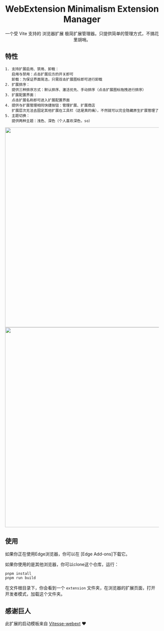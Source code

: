 <h1 align='center'>WebExtension Minimalism Extension Manager</h1>

<p align='center'>一个受 Vite 支持的 浏览器扩展 极简扩展管理器。只提供简单的管理方式，不搞花里胡哨。</p>

## 特性
    1. 支持扩展启用、禁用、卸载：
       启用与禁用：点击扩展后方的开关即可
       卸载：为保证界面简洁，只需双击扩展图标即可进行卸载
    2. 扩展排序：
       提供三种排序方式：默认排序、激活优先、手动排序（点击扩展图标拖拽进行排序）
    3. 扩展配置界面：
       点击扩展名称即可进入扩展配置界面
    4. 提供与扩展管理相同快捷按钮：管理扩展、扩展商店
       扩展层次无法去固定其他扩展在工具栏（这是真的痛），不然就可以完全隐藏原生扩展管理了
    5. 主题切换：
       提供两种主题：浅色、深色（个人喜欢深色，so）

<p align="center">
<img width="655" src="https://raw.githubusercontent.com/AnthonyJu/static/main/minimalism-extension-manager/light.png"><br/>
<img width="655" src="https://raw.githubusercontent.com/AnthonyJu/static/main/minimalism-extension-manager/dark.png"><br/>
</p>

## 使用

如果你正在使用Edge浏览器，你可以在 [Edge Add-ons]下载它。

如果你使用的是其他浏览器，你可以clone这个仓库，运行：
    
```bash
pnpm install
pnpm run build
```
在文件根目录下，你会看到一个 `extension` 文件夹，在浏览器的扩展页面，打开开发者模式，加载这个文件夹。


## 感谢巨人

此扩展的启动模板来自 [Vitesse-webext](https://github.com/antfu/vitesse-webext) ❤️
